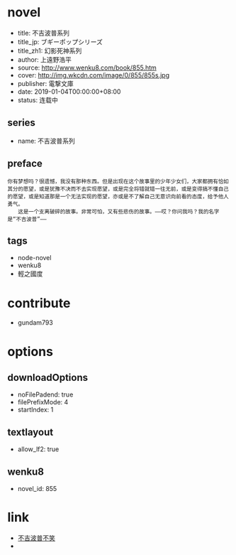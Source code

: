 # novel

- title: 不吉波普系列
- title_jp: ブギーポップシリーズ
- title_zh1: 幻影死神系列
- author: 上遠野浩平
- source: http://www.wenku8.com/book/855.htm
- cover: http://img.wkcdn.com/image/0/855/855s.jpg
- publisher: 電撃文庫
- date: 2019-01-04T00:00:00+08:00
- status: 连载中

## series

- name: 不吉波普系列

## preface


```
你有梦想吗？很遗憾，我没有那种东西。但是出现在这个故事里的少年少女们，大家都拥有恰如其分的愿望，或是犹豫不决而不去实现愿望，或是完全将错就错一往无前，或是变得搞不懂自己的愿望，或是知道那是一个无法实现的愿望，亦或是不了解自己无意识向前看的态度，给予他人勇气。
　　这是一个支离破碎的故事。非常可怕，又有些悲伤的故事。——哎？你问我吗？我的名字是“不吉波普”——
```

## tags

- node-novel
- wenku8
- 輕之國度

# contribute

- gundam793

# options

## downloadOptions

- noFilePadend: true
- filePrefixMode: 4
- startIndex: 1

## textlayout

- allow_lf2: true

## wenku8

- novel_id: 855

# link

- [不吉波普不笑](https://share.dmhy.org/topics/list?keyword=%E4%B8%8D%E5%90%89%E6%B3%A2%E6%99%AE%E4%B8%8D%E7%AC%91&sort_id=2&team_id=0&order=date-desc)
- 
